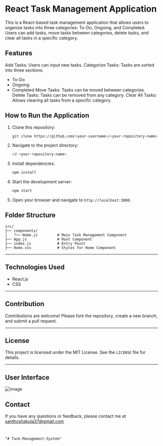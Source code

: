 # React Task Management Application

This is a React-based task management application that allows users to organize tasks into three categories: To-Do, Ongoing, and Completed. Users can add tasks, move tasks between categories, delete tasks, and clear all tasks in a specific category.

## Features

Add Tasks: Users can input new tasks.
Categorize Tasks: Tasks are sorted into three sections:
  - To-Do
  - Ongoing
  - Completed
Move Tasks: Tasks can be moved between categories.
Delete Tasks: Tasks can be removed from any category.
Clear All Tasks: Allows clearing all tasks from a specific category.

## How to Run the Application

1. Clone this repository:
   ```bash
   git clone https://github.com/<your-username>/<your-repository-name>.git
   ```
2. Navigate to the project directory:
   ```bash
   cd <your-repository-name>
   ```
3. Install dependencies:
   ```bash
   npm install
   ```
4. Start the development server:
   ```bash
   npm start
   ```
5. Open your browser and navigate to `http://localhost:3000`.

## Folder Structure

```plaintext
src/
├── components/
│   └── Home.js         # Main Task Management Component
├── App.js              # Root Component
├── index.js            # Entry Point
├── Home.css            # Styles for Home Component
```

---

## Technologies Used

- React.js
- CSS

---

## Contribution

Contributions are welcome! Please fork the repository, create a new branch, and submit a pull request.

---

## License

This project is licensed under the MIT License. See the `LICENSE` file for details.

---

## User Interface
![image](https://github.com/user-attachments/assets/9a24e8ee-2de5-4357-84ca-bdf36005ab6b)


## Contact

If you have any questions or feedback, please contact me at santhoshakula37@gmail.com
```


"# Task-Management-System" 

